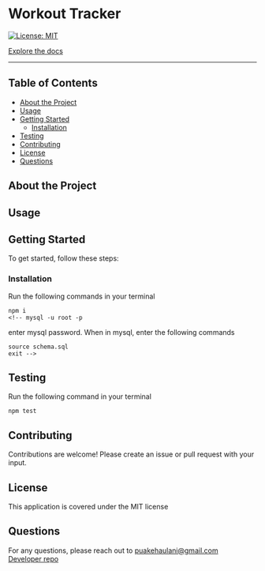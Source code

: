 # Workout Tracker

<!-- [![Demo](https://img.youtube.com/vi/GJfGbqx1-xU/0.jpg)](http://www.youtube.com/watch?v=GJfGbqx1-xU) -->

[![License: MIT](https://img.shields.io/badge/License-MIT-yellow.svg)](https://opensource.org/licenses/MIT)

[Explore the docs]()

---

## Table of Contents

- [About the Project](#About-the-Project)
- [Usage](#Usage)
- [Getting Started](#Getting-Started)
  - [Installation](#Installation)
- [Testing](#Testing)
- [Contributing](#Contributing)
- [License](#License)
- [Questions](#Questions)

## About the Project

## Usage

<!-- Run the following commands in your terminal

    node server.js -->

## Getting Started

To get started, follow these steps:

### Installation

Run the following commands in your terminal

    npm i
    <!-- mysql -u root -p

enter mysql password. When in mysql, enter the following commands

    source schema.sql
    exit -->

## Testing

Run the following command in your terminal

    npm test

## Contributing

Contributions are welcome! Please create an issue or pull request with your input.

## License

This application is covered under the MIT license

## Questions

For any questions, please reach out to <puakehaulani@gmail.com>  
[Developer repo](http://github.com/puakehaulani)

